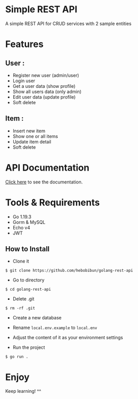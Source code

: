 # Simple REST API

A simple REST API for CRUD services with 2 sample entities
# Features
## User : 
- Register new user (admin/user)
- Login user
- Get a user data (show profile)
- Show all users data (only admin)
- Edit user data (update profile)
- Soft delete

## Item :
- Insert new item
- Show one or all items
- Update item detail
- Soft delete

# API Documentation

[Click here](https://documenter.getpostman.com/view/23707537/2s8Z72WCSk) to see the documentation.

# Tools & Requirements

- Go 1.19.3
- Gorm & MySQL
- Echo v4
- JWT

## How to Install

- Clone it

```
$ git clone https://github.com/hebobibun/golang-rest-api
```


- Go to directory

```
$ cd golang-rest-api
```


- Delete .git

```
$ rm -rf .git
```


- Create a new database

- Rename `local.env.example` to `local.env`
- Adjust the content of it as your environment settings

- Run the project

```
$ go run .
```

# Enjoy

Keep learning! ^^

